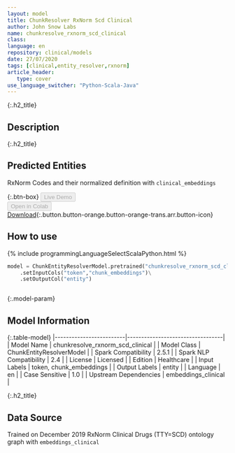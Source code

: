 ```yaml
---
layout: model
title: ChunkResolver RxNorm Scd Clinical
author: John Snow Labs
name: chunkresolve_rxnorm_scd_clinical
class: 
language: en
repository: clinical/models
date: 27/07/2020
tags: [clinical,entity_resolver,rxnorm]
article_header:
   type: cover
use_language_switcher: "Python-Scala-Java"
---
```


{:.h2_title}
## Description 


 {:.h2_title}
## Predicted Entities
RxNorm Codes and their normalized definition with `clinical_embeddings` 

{:.btn-box}
<button class="button button-orange" disabled>Live Demo</button><br/><button class="button button-orange" disabled>Open in Colab</button><br/>[Download](https://s3.amazonaws.com/auxdata.johnsnowlabs.com/clinical/models/chunkresolve_rxnorm_scd_clinical_en_2.5.1_2.4_1595813884363.zip){:.button.button-orange.button-orange-trans.arr.button-icon}<br/>

## How to use 
<div class="tabs-box" markdown="1">

{% include programmingLanguageSelectScalaPython.html %}

```python
model = ChunkEntityResolverModel.pretrained("chunkresolve_rxnorm_scd_clinical","en","clinical/models")\
	.setInputCols("token","chunk_embeddings")\
	.setOutputCol("entity")
```

```scala

```
</div>



{:.model-param}
## Model Information

{:.table-model}
|-------------------------|----------------------------------|
| Model Name              | chunkresolve_rxnorm_scd_clinical |
| Model Class             | ChunkEntityResolverModel         |
| Spark Compatibility     | 2.5.1                            |
| Spark NLP Compatibility | 2.4                              |
| License                 | Licensed                         |
| Edition                 | Healthcare                       |
| Input Labels            | token, chunk_embeddings          |
| Output Labels           | entity                           |
| Language                | en                               |
| Case Sensitive          | 1.0                              |
| Upstream Dependencies   | embeddings_clinical              |




{:.h2_title}
## Data Source
Trained on December 2019 RxNorm Clinical Drugs (TTY=SCD) ontology graph with `embeddings_clinical`

